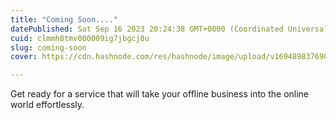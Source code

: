 ```yaml
---
title: "Coming Soon...."
datePublished: Sat Sep 16 2023 20:24:38 GMT+0000 (Coordinated Universal Time)
cuid: clmmh8tmv000009ig7jbgcj8u
slug: coming-soon
cover: https://cdn.hashnode.com/res/hashnode/image/upload/v1694898376905/a47688b6-5727-47b5-a2d5-75a910e6b891.gif

---
```


Get ready for a service that will take your offline business into the online world effortlessly.
